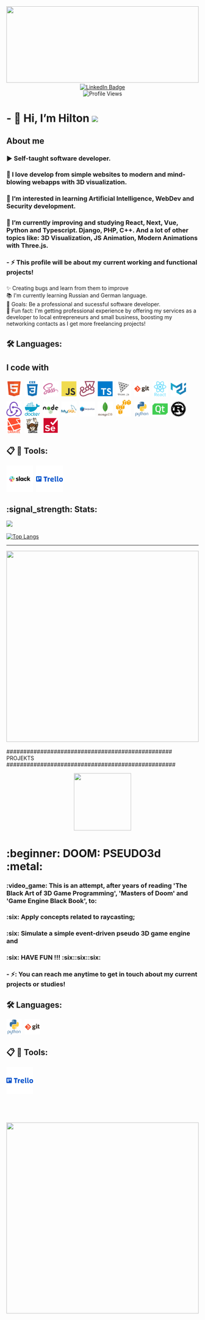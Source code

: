 <div id="banner" align="center">
  <img src = "https://media.giphy.com/media/5YgvUvKvDiQVUdZxLX/giphy.gif" width="100%" height="200px" />
</div>
<div id="badges" align="center">
  <a href="https://www.linkedin.com/in/hiltonparreiradev/">
  <img src="https://img.shields.io/badge/LinkedIn-blue?style=for-the-badge&logo=linkedin&logoColor=white" alt="LinkedIn Badge"/>
  </a>
</div>
<div id="prof-cnt" align="center">
  <img src="https://komarev.com/ghpvc/?username=Hill-xor&style=flat-square&color=blue" alt="Profile Views"/>
</div>
<h1>
  - 👋 Hi, I’m Hilton
  <img src="https://media.giphy.com/media/hvRJCLFzcasrR4ia7z/giphy.gif" width="30px"/>
</h1>

###
<h2 align="left">About me</h2>

###
<p> <h3>▶️ Self-taught software developer.</h3></p>
<p> <h3>🔭 I love develop from simple websites to modern and mind-blowing webapps with 3D visualization.</h3></p>
<p> <h3>👀 I’m interested in learning Artificial Intelligence, WebDev and Security development. </h3></p>
<p> <h3>🌱 I’m currently improving and studying React, Next, Vue, Python and Typescript.  Django, PHP, C++. And a lot of other topics like: 3D Visualization, JS Animation, Modern Animations with Three.js.</h3> </p>
<h3> - ⚡ This profile will be about my current working and functional projects!</h3>

###

<p align="left">✨ Creating bugs and learn from them to improve<br>📚 I'm currently learning Russian and German language.<br>🎯 Goals: Be a professional and sucessful software developer.
  <br>🎲 Fun fact: I'm getting professional experience by offering my services as a developer to local entrepreneurs and small business, boosting my networking contacts as I get more freelancing projects! </p>

###
<h2>🛠️ Languages:</h2>
<h2 align="left">I code with</h2>

###
<!--
<div align="left">
  <img src="https://cdn.jsdelivr.net/gh/devicons/devicon/icons/javascript/javascript-original.svg" height="40" alt="javascript logo"  />
  <img width="12" />
  <img src="https://cdn.jsdelivr.net/gh/devicons/devicon/icons/typescript/typescript-original.svg" height="40" alt="typescript logo"  />
  <img width="12" />
  <img src="https://cdn.jsdelivr.net/gh/devicons/devicon/icons/react/react-original.svg" height="40" alt="react logo"  />
  <img width="12" />
  <img src="https://cdn.jsdelivr.net/gh/devicons/devicon/icons/nextjs/nextjs-original.svg" height="40" alt="nextjs logo"  />
  <img width="12" />
  <img src="https://cdn.jsdelivr.net/gh/devicons/devicon/icons/storybook/storybook-original.svg" height="40" alt="storybook logo"  />
  <img width="12" />
  <img src="https://cdn.jsdelivr.net/gh/devicons/devicon/icons/nodejs/nodejs-original.svg" height="40" alt="nodejs logo"  />
  <img width="12" />
  <img src="https://cdn.jsdelivr.net/gh/devicons/devicon/icons/nestjs/nestjs-original.svg" height="40" alt="nestjs logo"  />
  <img width="12" />
  <img src="https://cdn.jsdelivr.net/gh/devicons/devicon/icons/jest/jest-plain.svg" height="40" alt="jest logo"  />
</div>
-->
###
<div id="langs">
  <img src="https://github.com/devicons/devicon/blob/master/icons/html5/html5-original.svg" title="HTML5" alt="HTML" width="40" height="40"/>&nbsp;
  <img src="https://github.com/devicons/devicon/blob/master/icons/css3/css3-plain-wordmark.svg"  title="CSS3" alt="CSS" width="40" height="40"/>&nbsp;
  <img src="https://github.com/devicons/devicon/blob/master/icons/sass/sass-original.svg" title="SASS" alt="SASS" width="40" height="40"/>&nbsp;
  <img src="https://github.com/devicons/devicon/blob/master/icons/javascript/javascript-original.svg" title="JavaScript" alt="JavaScript" width="40" height="40"/>&nbsp;
  <img src="https://github.com/devicons/devicon/blob/master/icons/jest/jest-plain.svg" title="Jest" alt="Jest" width="40" height="40"/>&nbsp;
  <img src="https://github.com/devicons/devicon/blob/master/icons/typescript/typescript-original.svg" title="Typescript" alt="Typescript" alt="40" width="40"/>&nbsp;
  <img src="https://github.com/devicons/devicon/blob/master/icons/threejs/threejs-original-wordmark.svg" title="Threejs" alt="Threejs" width="40" height="40"/>&nbsp;
  <img src="https://github.com/devicons/devicon/blob/master/icons/git/git-original-wordmark.svg" title="Git" **alt="Git" width="40" height="40"/>&nbsp;
  <img src="https://github.com/devicons/devicon/blob/master/icons/react/react-original-wordmark.svg" title="React" alt="React" width="40" height="40"/>&nbsp;
  <img src="https://github.com/devicons/devicon/blob/master/icons/materialui/materialui-original.svg" title="Material UI" alt="Material UI" width="40" height="40"/>&nbsp;
  <img src="https://github.com/devicons/devicon/blob/master/icons/redux/redux-original.svg" title="Redux" alt="Redux " width="40" height="40"/>&nbsp;
  <img src="https://github.com/devicons/devicon/blob/master/icons/docker/docker-plain-wordmark.svg" title="Docker"  alt="Docker" width="40" height="40"/>&nbsp;
  <img src="https://github.com/devicons/devicon/blob/master/icons/nodejs/nodejs-original-wordmark.svg" title="NodeJS" alt="NodeJS" width="40" height="40"/>&nbsp;
  <img src="https://github.com/devicons/devicon/blob/master/icons/mysql/mysql-original-wordmark.svg" title="MySQL"  alt="MySQL" width="40" height="40"/>&nbsp;
  <img src="https://github.com/devicons/devicon/blob/master/icons/sequelize/sequelize-original-wordmark.svg" title="Sequelize" alt="Sequelize" width="40" height="40"/>&nbsp;
  <img src="https://github.com/devicons/devicon/blob/master/icons/mongodb/mongodb-original-wordmark.svg" title="MongoDB" alt="MongoDB" width="40" height="40"/>&nbsp;
   <img src="https://github.com/devicons/devicon/blob/master/icons/amazonwebservices/amazonwebservices-original.svg" title="AWS" alt="AWS" width="40"     height="50"/>&nbsp;
  <img src="https://github.com/devicons/devicon/blob/master/icons/python/python-original-wordmark.svg" title="Python" alt="Python" width="40" height="40"/>&nbsp;
  <img src="https://github.com/devicons/devicon/blob/master/icons/qt/qt-original.svg" title="Qt" alt="Qt" width="40" height="40"/>&nbsp;
  <img src="https://github.com/devicons/devicon/blob/master/icons/rust/rust-plain.svg" title="Rust" alt="Rust" width="40" height="40"/>&nbsp;
  <img src="https://github.com/devicons/devicon/blob/master/icons/laravel/laravel-plain-wordmark.svg" title="Laravel" alt="Laravel" width="40" height="40"/>&nbsp;
  <img src="https://github.com/devicons/devicon/blob/master/icons/composer/composer-original.svg" title="Composer" alt="Composer" width="40" height="40"/>&nbsp;
  <img src="https://github.com/devicons/devicon/blob/master/icons/selenium/selenium-original.svg" title="Selenium" alt="Selenium" width="40" height="40"/>&nbsp;
</div>

<h2>  📋 📎 <b>Tools:</b></h2>
<div id="tools">
  <img src="https://github.com/devicons/devicon/blob/master/icons/slack/slack-original-wordmark.svg" title="Slack" alt="Slack" width="70" height="70"/>&nbsp;
  <img src="https://github.com/devicons/devicon/blob/master/icons/trello/trello-plain-wordmark.svg" title="Trello" alt="Trello" width="70" height="70"/>&nbsp;
</div>

<h2>:signal_strength: <b>Stats:</b></h2>
<div id="stats" width="100%">
  
   <a href="https://git.io/streak-stats">
    <img src="https://streak-stats.demolab.com?user=Hill-0xFF"/>
   </a> 
    
  [![Top Langs](https://github-readme-stats.vercel.app/api/top-langs/?username=Hill-0xFF&layout=compact&theme=vision-friendly-dark)](https://github.com/anuraghazra/github-readme-stats)
</div>

<!-- [![GitHub Streak](http://github-readme-streak-stats.herokuapp.com?user=Hill-0xFF&theme=merko&date_format=M%20j%5B%2C%20Y%5D&background=631111&fire=9B1B1B)](https://git.io/streak-stats) -->
<!--   [![GitHub Streak](https://streak-stats.demolab.com?user=Hill-0xFF&theme=merko&date_format=M%20j%5B%2C%20Y%5D&background=631111&fire=9B1B1B)](https://git.io/streak-stats) -->
<!--   [![GitHub Streak](https://streak-stats.demolab.com?user=Hill-0xFF)](https://git.io/streak-stats) -->
<!-- [![GitHub Streak](https://streak-stats.demolab.com?user=Hill-0xFF)](https://git.io/streak-stats) -->

---

<div id="footer">
  <img src="https://media.giphy.com/media/axnFGXT6MzvgY/giphy.gif" width="100%" height="500px"/>
</div>



#################################################
PROJEKTS
##################################################
<div id="banner" align="center">
  <img src = "https://media.giphy.com/media/noZcx30MrDozK/giphy.gif" width="150px" height="150px" />
</div>
<h1>
  :beginner: DOOM: PSEUDO3d :metal:
  
</h1>
<p> <h3>:video_game: This is an attempt, after years of reading 'The Black Art of 3D Game Programming', 'Masters of Doom' and 'Game Engine Black Book', to:</h3></p>
<p> <h3>:six: Apply concepts related to raycasting; </h3></p>
<p> <h3>:six: Simulate a simple event-driven pseudo 3D game engine and </h3></p>
<p> <h3>:six: HAVE FUN !!! :six::six::six:</h3> </p>
<h3> - ⚡: You can reach me anytime to get in touch about my current projects or studies!</h3>

<h2>🛠️ Languages:</h2>
<div id="langs">
<img src="https://github.com/devicons/devicon/blob/master/icons/python/python-original-wordmark.svg" title="Python" alt="Python" width="40" height="40"/>&nbsp;
<img src="https://github.com/devicons/devicon/blob/master/icons/git/git-original-wordmark.svg" title="Git" **alt="Git" width="40" height="40"/>&nbsp;
</div>

<h2>  📋 📎 <b>Tools:</b></h2>
<div id="tools">
  <img src="https://github.com/devicons/devicon/blob/master/icons/trello/trello-plain-wordmark.svg" title="Trello" alt="Trello" width="70" height="70"/>&nbsp;
</div>
<h2>&nbsp;</h2>
<div id="footer">
  <img src="https://media.giphy.com/media/JOrBpgP5CkzU4/giphy.gif" width="100%" height="500px"/>
<!--  <img src="https://media.giphy.com/media/UgdsbZzb2MIjS/giphy.gif" width="100px" height="100px"/>
  <img src="https://media.giphy.com/media/Sze7YjOJjS24w/giphy.gif" width="100px" height="100px"/>
  <img src="https://media.giphy.com/media/eBwoctZiC3lss/giphy.gif" width="100px" height="100px"/>
  <img src="https://media.giphy.com/media/dvm11PmK3jSuc/giphy.gif" width="100px" height="100px"/>
  <img src="https://media.giphy.com/media/zB6tTWcZOSQyA/giphy.gif" width="100px" height="100px"/> -->
</div>

